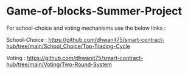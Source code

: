 # Game-of-blocks-Summer-Project

For school-choice and voting mechanisms use the below links :

  School-Choice : https://github.com/dhwanit75/smart-contract-hub/tree/main/School_Choice/Top-Trading-Cycle

  Voting : https://github.com/dhwanit75/smart-contract-hub/tree/main/Voting/Two-Round-System
